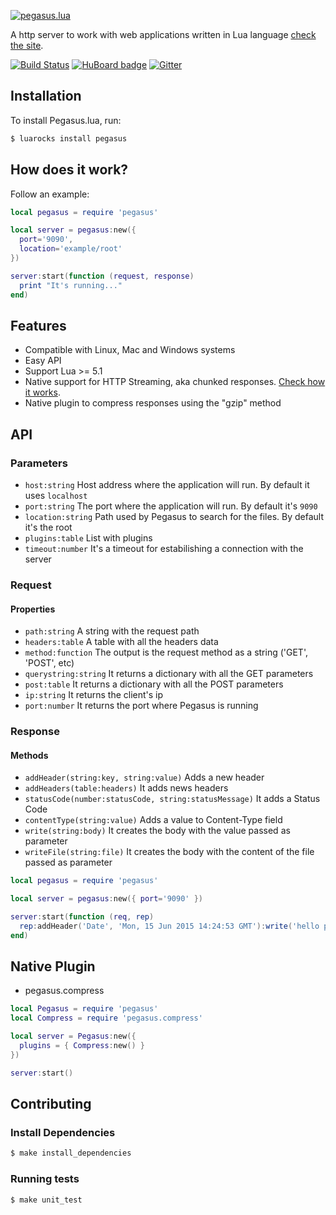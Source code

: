 [![pegasus.lua](http://evandrolg.github.io/pegasus.lua/pegasus.lua.svg)](http://evandrolg.github.io/pegasus.lua)

A http server to work with web applications written in Lua language [check the site](http://evandrolg.github.io/pegasus.lua).

[![Build
Status](https://travis-ci.org/EvandroLG/pegasus.lua.svg?branch=master)](https://travis-ci.org/EvandroLG/pegasus.lua)
[![HuBoard
badge](http://img.shields.io/badge/Hu-Board-7965cc.svg)](https://huboard.com/EvandroLG/pegasus.lua)
[![Gitter](https://badges.gitter.im/Join%20Chat.svg)](https://gitter.im/EvandroLG/pegasus.lua?utm_source=badge&utm_medium=badge&utm_campaign=pr-badge&utm_content=badge)

## Installation
To install Pegasus.lua, run:
```sh
$ luarocks install pegasus
```

## How does it work?
Follow an example:
```lua
local pegasus = require 'pegasus'

local server = pegasus:new({
  port='9090',
  location='example/root'
})

server:start(function (request, response)
  print "It's running..."
end)
```

## Features
- Compatible with Linux, Mac and Windows systems
- Easy API
- Support Lua >= 5.1
- Native support for HTTP Streaming, aka chunked responses. [Check how it works](https://github.com/EvandroLG/pegasus.lua/blob/master/example/app_stream.lua).
- Native plugin to compress responses using the "gzip" method

## API

### Parameters
* `host:string` Host address where the application will run. By default it uses `localhost`
* `port:string` The port where the application will run. By default it's `9090`
* `location:string` Path used by Pegasus to search for the files. By default it's the root
* `plugins:table` List with plugins
* `timeout:number` It's a timeout for estabilishing a connection with the server

### Request
#### Properties
* `path:string` A string with the request path
* `headers:table` A table with all the headers data
* `method:function` The output is the request method as a string ('GET', 'POST', etc)
* `querystring:string` It returns a dictionary with all the GET parameters
* `post:table` It returns a dictionary with all the POST parameters
* `ip:string` It returns the client's ip
* `port:number` It returns the port where Pegasus is running

### Response
#### Methods
* `addHeader(string:key, string:value)` Adds a new header
* `addHeaders(table:headers)` It adds news headers
* `statusCode(number:statusCode, string:statusMessage)` It adds a Status Code
* `contentType(string:value)` Adds a value to Content-Type field
* `write(string:body)` It creates the body with the value passed as
  parameter
* `writeFile(string:file)` It creates the body with the content of the
  file passed as parameter

```lua
local pegasus = require 'pegasus'

local server = pegasus:new({ port='9090' })

server:start(function (req, rep)
  rep:addHeader('Date', 'Mon, 15 Jun 2015 14:24:53 GMT'):write('hello pegasus world!')
end)
```

## Native Plugin
* pegasus.compress
```lua
local Pegasus = require 'pegasus'
local Compress = require 'pegasus.compress'

local server = Pegasus:new({
  plugins = { Compress:new() }
})

server:start()
```

## Contributing

### Install Dependencies

```sh
$ make install_dependencies
```

### Running tests

```sh
$ make unit_test
```

